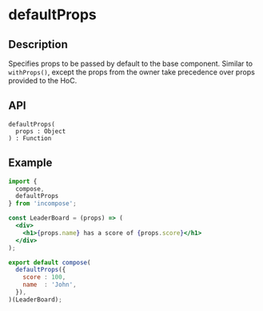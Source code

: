 # defaultProps
## Description
Specifies props to be passed by default to the base component. Similar to `withProps()`, except the props from the owner take precedence over props provided to the HoC.

## API
```
defaultProps(
  props : Object
) : Function
```

## Example
```jsx
import {
  compose,
  defaultProps
} from 'incompose';

const LeaderBoard = (props) => (
  <div>
    <h1>{props.name} has a score of {props.score}</h1>
  </div>
);

export default compose(
  defaultProps({
    score : 100,
    name  : 'John',
  }),
)(LeaderBoard);
```
